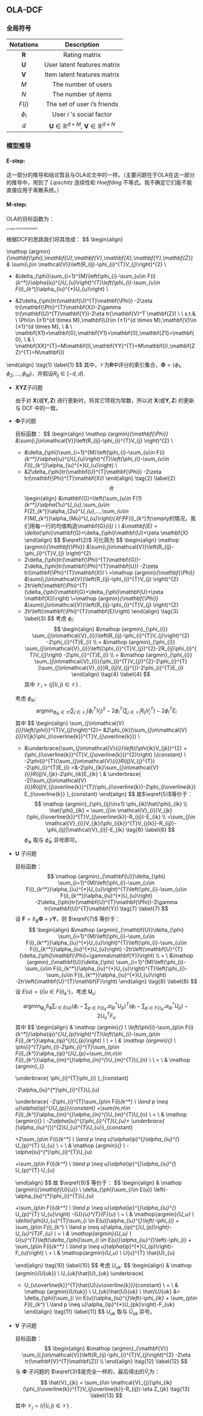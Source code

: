 ## OLA-DCF

### 全局符号

|  Notations   |                         Description                          |
| :----------: | :----------------------------------------------------------: |
| $\mathbf{R}$ |                        Rating matrix                         |
| $\mathbf{U}$ |                 User latent features matrix                  |
| $\mathbf{V}$ |                 Item latent features matrix                  |
|     $M$      |                     The number of users                      |
|     $N$      |                     The number of items                      |
|    $F(i)$    |                The set of user $i$’s friends                 |
|   $\phi_i$   |                  User $i$ 's social factor                   |
|     $d$      | $\mathbf{U} \in \mathbb{R}^{d×M}$, $\mathbf{V} \in \mathbb{R}^{d×N}$ |



### 模型推导

#### E-step:

这一部分的推导和结论暂且与OLA论文中的一样。（主要问题在于OLA在这一部分的推导中，用到了 $Lipschitz$ 连续性和 $Hoeffding$ 不等式。我不确定它们能不能直接应用于离散系统。）

#### M-step:

OLA的目标函数为：

<img src="C:\Users\QJ\AppData\Roaming\Typora\typora-user-images\image-20200321004858814.png" alt="image-20200321004858814" style="zoom:40%;" />

根据DCF的思路我们将其改成：
$$
\begin{align}

\mathop {argmin}_{\mathbf{\phi},\mathbf{U},\mathbf{V},\mathbf{X},\mathbf{Y},\mathbf{Z}} 
& \sum_{i,j\in \mathcal{V}}\left(R_{ij}-\phi_{i}^{T}V_{j}\right)^{2}
\\
+ &\delta_{\phi}\sum_{i=1}^{M}\left(\phi_{i}-\sum_{u\in F(i)_{k^*}}\alpha_{iu}^{*}U_{u}\right)^{T}\left(\phi_{i}-\sum_{u\in F(i)_{k^*}}\alpha_{iu}^{*}U_{u}\right)
\\
- &2\delta_{\phi}tr(\mathbf{U}^{T}\mathbf{\Phi}) -2\zeta tr(\mathbf{\Phi}^{T}\mathbf{X})-2\gamma tr(\mathbf{U}^{T}\mathbf{Y})-2\eta tr(\mathbf{V}^T \mathbf{Z})
\\
\\
s.t.& \ \Phi\in \{±1\}^{d \times M},\mathbf{U}\in \{±1\}^{d \times M},\mathbf{V}\in \{±1\}^{d \times M},
\\
& \ \mathbf{X1}=\mathbf{0},\mathbf{Y1}=\mathbf{0},\mathbf{Z1}=\mathbf{0},
\\
& \ \mathbf{XX}^{T}=M\mathbf{I},\mathbf{YY}^{T}=M\mathbf{I},\mathbf{ZZ}^{T}=N\mathbf{I}

\end{align}
\tag{1}
\label{1}
$$
其中，$\mathcal{V}$为$\mathbf{R}$中评分的索引集合，$\mathbf{\Phi} = \{\phi_{1},\phi_{2},...,\phi_{M}\}$，并假设$R_{ij} \in [-d,d]$.

* $\mathbf{XYZ}$子问题

  由于对 $\mathbf{X}$(或$\mathbf{Y,Z}$) 进行更新时，将其它项视为常数，所以对 $\mathbf{X}$(或$\mathbf{Y,Z}$) 的更新与 DCF 中的一致。

* $\mathbf{\Phi}$子问题

  目标函数：
  $$
  \begin{align}
  \mathop {argmin}_{\mathbf{\Phi}} 
  &\sum_{i,j\in\mathcal{V}}\left(R_{ij}-\phi_{i}^{T}V_{j} \right)^{2}
  \\
  + &\delta_{\phi}\sum_{i=1}^{M}\left(\phi_{i}-\sum_{u\in F(i)_{k^*}}\alpha_{iu}^{*}U_{u}\right)^{T}\left(\phi_{i}-\sum_{u\in F(i)_{k^*}}\alpha_{iu}^{*}U_{u}\right)
  \\
  - &2\delta_{\phi}tr(\mathbf{U}^{T}\mathbf{\Phi}) -2\zeta tr(\mathbf{\Phi}^{T}\mathbf{X})
  \end{align}
  \tag{2}
  \label{2}
  $$
  令
  $$
  \begin{align}
  &\mathbf{G}=\left\{\sum_{u\in F(1)_{k^*}}\alpha_{1u}^*U_{u},\sum_{u\in F(2)_{k^*}}\alpha_{2u}^*U_{u},...,\sum_{u\in F(M)_{k^*}}\alpha_{Mu}^*U_{u}\right\}(对于F(i)_{k^*}为\empty的情况，我们用每一行的均值构造\mathbf{G}_{i})
  \\
  \\
  &\mathbf{E} = \delta_{\phi}\mathbf{G}+\delta_{\phi}\mathbf{U}+\zeta \mathbf{X}
  \end{align}
  $$
  $\eqref{2}$ 可化简为
  $$
  \begin{align}
  \mathop {argmin}_{\mathbf{\Phi}} 
  &\sum_{i,j\in\mathcal{V}}\left(R_{ij}-\phi_{i}^{T}V_{j} \right)^{2}
  - 2\delta_{\phi}tr(\mathbf{\Phi}^{T}\mathbf{G})- 2\delta_{\phi}tr(\mathbf{\Phi}^{T}\mathbf{U}) -2\zeta tr(\mathbf{\Phi}^{T}\mathbf{X})
  \\
  =\mathop {argmin}_{\mathbf{\Phi}} 
  &\sum_{i,j\in\mathcal{V}}\left(R_{ij}-\phi_{i}^{T}V_{j} \right)^{2}
  - 2tr\left(\mathbf{\Phi}^{T}(\delta_{\phi}\mathbf{G}+\delta_{\phi}\mathbf{U}+\zeta \mathbf{X})\right)
  \\=\mathop {argmin}_{\mathbf{\Phi}} 
  &\sum_{i,j\in\mathcal{V}}\left(R_{ij}-\phi_{i}^{T}V_{j} \right)^{2}
  - 2tr\left(\mathbf{\Phi}^{T}\mathbf{E}\right)
  \end{align}
  \tag{3}
  \label{3}
  $$
  考虑 $\phi_{i}$:
  $$
  \begin{align}
  &\mathop {argmin}_{\phi_{i}} \sum_{j\in\mathcal{V}_{i}}\left(R_{ij}-\phi_{i}^{T}V_{j}\right)^{2} -2\phi_{i}^{T}E_{i}
  \\
  = &\mathop {argmin}_{\phi_{i}} \sum_{j\in\mathcal{V}_{i}}\left((\phi_{i}^{T}V_{j})^{2}-2R_{ij}\phi_{i}^{T}V_{j}\right) -2\phi_{i}^{T}E_{i}
  \\
  = &\mathop {argmin}_{\phi_{i}} \sum_{j\in\mathcal{V}_{i}}(\phi_{i}^{T}V_{j})^{2}-2\phi_{i}^{T} (\sum_{j\in\mathcal{V}_{i}}R_{ij}V_{j}^{})-2\phi_{i}^{T}E_{i}
  \end{align}
  \tag{4}
  \label{4}
  $$
  其中 $\mathcal{V}_{i} = \{j|(i,j)\in \mathcal{V}\}$ .

  考虑 $\phi_{ik}$:
  $$
  \mathop {argmin}_{\phi_{ik}\in±1} \sum_{j\in\mathcal{V}_{i}}(\phi_{i}^{T}V_{j})^{2}-2\phi_{i}^{T} (\sum_{j\in\mathcal{V}_{i}}R_{ij}V_{j}^{T})-2\phi_{i}^{T}E_{i}
  \tag{5}
  \label{5}
  $$
  其中
  $$
  \begin{align}
  \sum_{j\in\mathcal{V}_{i}}\left(\phi_{i}^{T}V_{j}\right)^{2}= &2\phi_{ik}(\sum_{j\in\mathcal{V}_{i}}V_{jk}\phi_{i\overline{k}}^{T}V_{j\overline{k}})
  \\
  + &\underbrace{\sum_{j\in\mathcal{V}_{i}}\left((\phi_{ik}V_{jk})^{2} +(\phi_{i\overline{k}}^{T}V_{j\overline{k}})^{2}\right) }_{constant}
  \\
  -2\phi_{i}^{T}(\sum_{j\in\mathcal{V}_{i}}R_{ij}V_{j}^{T}) -2\phi_{i}^{T}E_{i} =&-2\phi_{ik}\sum_{j\in\mathcal{V}_{i}}R_{ij}V_{jk}-2\phi_{ik}E_{ik}
  \\
  &
  \underbrace{
  -2(\sum_{j\in\mathcal{V}_{i}}R_{ij}V_{j\overline{k}}^{T})\phi_{i\overline{k}}-2\phi_{i\overline{k}}E_{i\overline{k}}
  }_{constant}
  \end{align}
  $$
  故$\eqref{5}$等价于：
  $$
  \mathop {argmin}_{\phi_{ij}\in±1} \phi_{ik}\hat{\phi}_{ik}
  \\
  \hat{\phi}_{ik} = \sum_{j\in \mathcal{V}_{i}}V_{jk}(\phi_{i\overline{k}}^{T}V_{j\overline{k}}-R_{ij})-E_{ik}
  \\
  =\sum_{j\in \mathcal{V}_{i}}V_{jk}(\phi_{i{k}}^{T}V_{j{k}}-R_{ij})-\phi_{ij}|\mathcal{V}_{i}|-E_{ik}
  \tag{6}
  \label{6}
  $$
  $\phi_{ik}$ 取与 $\hat{\phi}_{ik}$ 异号即可。

* $\mathbf{U}$ 子问题

  目标函数：
  $$
  \mathop {argmin}_{\mathbf{U}}\delta_{\phi} \sum_{i=1}^{M}\left(\phi_{i}-\sum_{u\in F(i)_{k^*}}\alpha_{iu}^{*}U_{u}\right)^{T}\left(\phi_{i}-\sum_{u\in F(i)_{k^*}}\alpha_{iu}^{*}U_{u}\right)
  -2\delta_{\phi}tr(\mathbf{U}^{T}\mathbf{\Phi})-2\gamma tr(\mathbf{U}^{T}\mathbf{Y})
  \tag{7}
  \label{7}
  $$
  设 $\mathbf{F} = \delta_{\phi}\mathbf{\Phi}+\gamma\mathbf{Y}$，则 $\eqref{7}$ 等价于：
  $$
  \begin{align}
  &\mathop {argmin}_{\mathbf{U}}\delta_{\phi} \sum_{i=1}^{M}\left(\phi_{i}-\sum_{u\in F(i)_{k^*}}\alpha_{iu}^{*}U_{u}\right)^{T}\left(\phi_{i}-\sum_{u\in F(i)_{k^*}}\alpha_{iu}^{*}U_{u}\right)
  -2tr\left(\mathbf{U}^{T}(\delta_{\phi}\mathbf{\Phi}+\gamma\mathbf{Y})\right)
  \\
  = \ &\mathop {argmin}_{\mathbf{U}}\delta_{\phi} \sum_{i=1}^{M}\left(\phi_{i}-\sum_{u\in F(i)_{k^*}}\alpha_{iu}^{*}U_{u}\right)^{T}\left(\phi_{i}-\sum_{u\in F(i)_{k^*}}\alpha_{iu}^{*}U_{u}\right)
  -2tr\left(\mathbf{U}^{T}\mathbf{F}\right)
  \end{align}
  \tag{8}
  \label{8}
  $$
  设 $E(u) = \{i|u\in F(i)_{k^*}\}$，考虑 $\mathbf{U}_{u}$:

  
  $$
  \mathop {argmin}_{\mathbf{U}_{u}} \delta_{\phi}\sum_{i\in E(u)}\left(\phi_{i}-\sum_{p\in F(i)_{k^*}}\alpha_{ip}^{*}U_{p}\right)^{T}\left(\phi_{i}-\sum_{p\in F(i)_{k^*}}\alpha_{ip}^{*}U_{p}\right)-2{U}_{u}^{T}{F}_{u}
  \tag{9}
  \label{9}
  $$
  其中
  $$
  \begin{align}
  & \mathop {argmin}_{} \ \left(\phi_{i}-\sum_{p\in F(i)_{k^*}}\alpha_{ip}^{*}U_{p}\right)^{T}\left(\phi_{i}-\sum_{p\in F(i)_{k^*}}\alpha_{ip}^{*}U_{p}\right)
  \\
  \\
  = \ & \mathop {argmin}_{} \  \phi_{i}^{T}\phi_{i}-2\phi_{i}^{T}\sum_{p\in F(i)_{k^*}}\alpha_{ip}^{*}U_{p}+\sum_{m,n\in F(i)_{k^*}}\alpha_{im}^{*}\alpha_{in}^{*}U_{m}^{T}U_{n}
  \\
  \\
  = \ & \mathop {argmin}_{} 
  
  \underbrace{
  \phi_{i}^{T}\phi_{i} }_{constant}
  
  -2\alpha_{iu}^{*}\phi_{i}^{T}U_{u}
  
  \underbrace{
  -2\phi_{i}^{T}\sum_{p\in F(i)_{k^*} \\ \land p \neq u}\alpha_{ip}^{*}U_{p}}_{constant}
  +\sum_{m,n\in F(i)_{k^*}}\alpha_{im}^{*}\alpha_{in}^{*}U_{m}^{T}U_{n}
  \\
  = \ & \mathop {argmin}_{} \ -2\alpha_{iu}^{*}\phi_{i}^{T}U_{u}+
  \underbrace{
  (\alpha_{iu}^{*})^{2}U_{u}^{T}U_{u}}_{constant}
  
  +2\sum_{p\in F(i)_{k^*} \\ \land p \neq u}\alpha_{ip}^{*}\alpha_{iu}^{*} U_{p}^{T} U_{u}
  \\
  = \ & \mathop {argmin}_{} \ -\alpha_{iu}^{*}\phi_{i}^{T}U_{u}
  
  +\sum_{p\in F(i)_{k^*} \\ \land p \neq u}\alpha_{ip}^{*}\alpha_{iu}^{*} U_{p}^{T} U_{u}
  
  \end{align}
  $$
  故 $\eqref{9}$ 等价于：
  $$
  \begin{align}
  & \mathop {argmin}_{\mathbf{U}_{u}} \ \delta_{\phi}\sum_{i\in E(u)}
  \left(-\alpha_{iu}^{*}\phi_{i}^{T}U_{u}
  
  +\sum_{p\in F(i)_{k^*} \\ \land p \neq u}\alpha_{ip}^{*}\alpha_{iu}^{*} U_{p}^{T} U_{u}\right)
  -{U}_{u}^{T}{F}_{u}
  \\
  = \ & \mathop{argmin}_{U_u} \  \delta_{\phi}U_{u}^{T}\sum_{i \in E(u)}\alpha_{iu}^{*}\left(-\phi_{i} + \sum_{p\in F(i)_{k^*} \\ \land p \neq u}\alpha_{ip}^{*}U_{p}\right)-U_{u}^{T}F_{u}
  \\
  = \ & \mathop{argmin}_{U_u} \  U_{u}^{T}\left(\delta_{\phi}\sum_{i \in E(u)}\alpha_{iu}^{*}\left(-\phi_{i} + \sum_{p\in F(i)_{k^*} \\ \land p \neq u}\alpha_{ip}^{*}U_{p}\right)-F_{u}\right)
  \\
  = \ & \mathop{argmin}_{U_u} \  U_{u}^{T} \hat{U}_{u}
  
  \end{align}
  \tag{10}
  \label{10}
  $$
  考虑 $U_{uk}$:
  $$
  \begin{align}
  & \mathop {argmin}_{U_{uk}} \ U_{uk}\hat{U}_{uk} 
  \underbrace{
  + U_{u\overline{k}}^{T}\hat{U}_{u\overline{k}}}_{constant}
  \\
  = \ & \mathop {argmin}_{U_{uk}} \ U_{uk}\hat{U}_{uk} 
  \\
  \hat{U}_{uk} &=  \delta_{\phi}\sum_{i \in E(u)}\alpha_{iu}^{*}\left(-\phi_{ik} + \sum_{p\in F(i)_{k^*} \\ \land p \neq u}\alpha_{ip}^{*}U_{pk}\right)-F_{uk}
  \end{align}
  \tag{11}
  \label{11}
  $$
  $U_{uk}$ 取与 $\hat{U}_{uk}$ 异号。

* $\mathbf{V}$ 子问题

  目标函数：
  $$
  \begin{align}
  &\mathop {argmin}_{\mathbf{V}} \sum_{i,j\in\mathcal{V}}\left(R_{ij}-\phi_{i}^{T}V_{j}\right)^{2} -2\eta tr(\mathbf{V}^{T}\mathbf{Z})
  \\
  \end{align}
  \tag{12}
  \label{12}
  $$
  与  $\mathbf{\Phi}$ 子问题的 $\eqref{3}$是完全一样的，最后得出的$\hat{V}_{j}$为：
  $$
  \hat{V}_{jk} = \sum_{i\in \mathcal{V}_{j}}\phi_{ik}(\phi_{i\overline{k}}^{T}V_{j\overline{k}}-R_{ij})-\eta Z_{jk}
  \tag{13}
  \label{13}
  $$
  其中 $\mathcal{V}_{j} = \{i|(i,j)\in \mathcal{V}\}$ .



